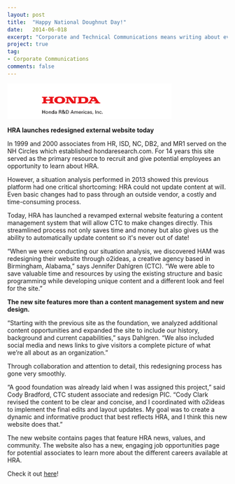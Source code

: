 ```yaml
---
layout: post
title:  "Happy National Doughnut Day!"
date:   2014-06-018
excerpt: "Corporate and Technical Communications means writing about everything from Acura chasis to doughnuts."
project: true
tag:
- Corporate Communications
comments: false
---
```

![Donut_Day](/assets/img/hrd.png)

**HRA launches redesigned external website today**

In 1999 and 2000 associates from HR, ISD, NC, DB2, and MR1 served on the NH Circles which established hondaresearch.com. For 14 years this site served as the primary resource to recruit and give potential employees an opportunity to learn about HRA.

However, a situation analysis performed in 2013 showed this previous platform had one critical shortcoming: HRA could not update content at will. Even basic changes had to pass through an outside vendor, a costly and time-consuming process.

Today, HRA has launched a revamped external website featuring a content management system that will allow CTC to make changes directly. This streamlined process not only saves time and money but also gives us the ability to automatically update content so it's never out of date!

“When we were conducting our situation analysis, we discovered HAM was redesigning their website through o2ideas, a creative agency based in Birmingham, Alabama,” says Jennifer Dahlgren (CTC). “We were able to save valuable time and resources by using the existing structure and basic programming while developing unique content and a different look and feel for the site.”

**The new site features more than a content management system and new design.**

“Starting with the previous site as the foundation, we analyzed additional content opportunities and expanded the site to include our history, background and current capabilities,” says Dahlgren. “We also included social media and news links to give visitors a complete picture of what we’re all about as an organization.”

Through collaboration and attention to detail, this redesigning process has gone very smoothly.

“A good foundation was already laid when I was assigned this project,” said Cody Bradford, CTC student associate and redesign PIC. “Cody Clark revised the content to be clear and concise, and I coordinated with o2ideas to implement the final edits and layout updates. My goal was to create a dynamic and informative product that best reflects HRA, and I think this new website does that.”

The new website contains pages that feature HRA news, values, and community. The website also has a new, engaging job opportunities page for potential associates to learn more about the different careers available at HRA.

Check it out [here](www.hondaresearch.com)!
